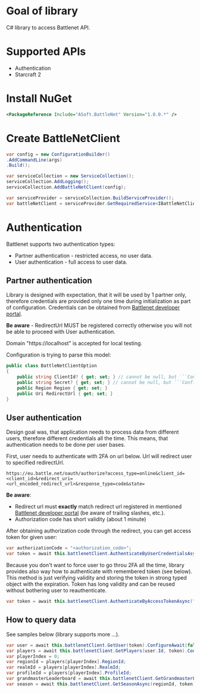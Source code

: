 # Goal of library
C# library to access Battlenet API.

# Supported APIs
- Authentication
- Starcraft 2

# Install NuGet

```xml
<PackageReference Include="ASoft.BattleNet" Version="1.0.0.*" />
```

# Create BattleNetClient
```csharp
var config = new ConfigurationBuilder()
.AddCommandLine(args)
.Build();

var serviceCollection = new ServiceCollection();
serviceCollection.AddLogging();
serviceCollection.AddBattleNetClient(config);

var serviceProvider = serviceCollection.BuildServiceProvider();
var battleNetClient = serviceProvider.GetRequiredService<IBattleNetClient>();
```

# Authentication
Battlenet supports two authentication types:
- Partner authentication - restricted access, no user data.
- User authentication - full access to user data.

## Partner authentication
Library is designed with expectation, that it will be used by 1 partner only, therefore credentials are provided only one time during initialization as part of configuration.
Credentials can be obtained from [Battlenet developer portal](https://develop.battle.net/access/clients).

**Be aware** - RedirectUrl MUST be registered correctly otherwise you will not be able to proceed with User authentication.

Domain "https://localhost" is accepted for local testing.

Configuration is trying to parse this model:
```csharp
public class BattleNetClientOption
{
    public string ClientId? { get; set; } // cannot be null, but ```ConfigurationBuilder``` does not support immutable types yet.
    public string Secret? { get; set; } // cannot be null, but ```ConfigurationBuilder``` does not support immutable types yet.
    public Region Region { get; set; }
    public Uri RedirectUrl { get; set; }
}
```

## User authentication
Design goal was, that application needs to process data from different users, therefore different credentials all the time. This means, that authentication needs to be done per user bases.

First, user needs to authenticate with 2FA on url below. Url will redirect user to specified redirectUrl.
```
https://eu.battle.net/oauth/authorize?access_type=online&client_id=<client_id>&redirect_uri=<url_encoded_redirect_url>&response_type=code&state=
```

**Be aware**:
- Redirect url must **exactly** match redirect url registered in mentioned [Battlenet developer portal](https://develop.battle.net/access/clients) (be aware of trailing slashes, etc.).
- Authorization code has short validity (about 1 minute)

After obtaining authorization code through the redirect, you can get access token for given user:
```csharp
var authorizationCode = "<authorization_code>";
var token = await this.battlenetClient.AuthenticateByUserCredentialsAsync(options.ClientId!, options.Secret!, authorizationCode, options.RedirectUrl).ConfigureAwait(false);
```

Because you don't want to force user to go throu 2FA all the time, library provides also way how to authenticate with remembered token (see below).
This method is just verifying validity and storing the token in strong typed object with the expiration. Token has long validity and can be reused without bothering user to reauthenticate.

```csharp
var token = await this.battlenetClient.AuthenticateByAccessTokenAsync("remebered token").ConfigureAwait(false);
```

## How to query data

See samples below (library supports more ...).
```csharp
var user = await this.battlenetClient.GetUser(token).ConfigureAwait(false);
var players = await this.battlenetClient.GetPlayers(user.Id, token).ConfigureAwait(false);
var playerIndex = 0;
var regionId = players[playerIndex].RegionId;
var realmId = players[playerIndex].RealmId;
var profileId = players[playerIndex].ProfileId;
var grandmasterLeaderboard = await this.battlenetClient.GetGrandmasterLeaderBoardAsync(regionId, token).ConfigureAwait(false);
var season = await this.battlenetClient.GetSeasonAsync(regionId, token).ConfigureAwait(false);
```
